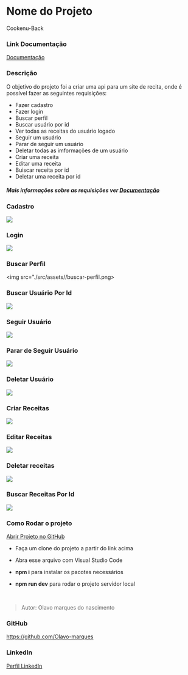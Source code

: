 # Nome do Projeto

Cookenu-Back

### Link Documentação

[Documentação](https://documenter.getpostman.com/view/21555844/2s7YtNnGcp)

### Descrição
O objetivo do projeto foi a criar uma api para um site de recita, onde é possível fazer as seguintes requisições:

- Fazer cadastro
- Fazer login
- Buscar perfil
- Buscar usuário por id
- Ver todas as receitas do usuário logado
- Seguir um usuário
- Parar de seguir um usuário
- Deletar todas as imformações de um usuário
- Criar uma receita
- Editar uma receita
- Buiscar receita por id
- Deletar uma receita por id

##### Mais informações sobre as requisições ver [Documentação](https://documenter.getpostman.com/view/21555844/2s7YtNnGcp)

### Cadastro

<img src="./src/assets/cadastro.png">

### Login

<img src="./src/assets/login.png">

### Buscar Perfil

<img src="./src/assets//buscar-perfil.png>

### Buscar Usuário Por Id

<img src="./src/assets/buscar-usuario-id.png">

### Seguir Usuário

<img src="./src/assets/seguir-usuario.png">

### Parar de Seguir Usuário

<img src="./src/assets/parar-de-seguir.png">

### Deletar Usuário

<img src="./src/assets/deletar-usuario.png">

### Criar Receitas

<img src="./src/assets/criar-receita.png">

### Editar Receitas

<img src="./src/assets/editar-receita.png">

### Deletar receitas

<img src="./src/assets/deletar-receita.png">

### Buscar Receitas Por Id

<img src="./src/assets/buscar-receita.png">
                                    
### Como Rodar o projeto

[Abrir Projeto no GitHub](https://github.com/future4code/alves-Olavo-Nascimento/pull/66)

- Faça um clone do projeto a partir do link acima

- Abra esse arquivo com Visual Studio Code

- **npm i** para instalar os pacotes necessários

- **npm run dev** para rodar o projeto servidor local

</br>

>Autor: Olavo marques do nascimento

### GitHub

<https://github.com/Olavo-marques>

### LinkedIn

[Perfil LinkedIn](https://www.linkedin.com/in/olavo-marques-6421ab123)
